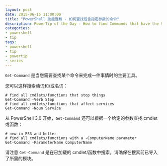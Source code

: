 ```yaml
---
layout: post
date: 2015-06-15 11:00:00
title: "PowerShell 技能连载 - 如何查找包含指定参数的命令"
description: PowerTip of the Day - How to find Commands that have the Specified Parameter
categories:
- powershell
- tip
tags:
- powershell
- tip
- powertip
- series
---
```

`Get-Command` 是当您需要查找某个命令来完成一件事情时的主要工具。

您可以这样搜索动词和/或名词：

    # find all cmdlets/functions that stop things
    Get-Command -Verb Stop
    # find all cmdlets/functions that affect services
    Get-Command -Noun Service

从 PowerShell 3.0 开始，`Get-Command` 还可以根据一个给定的参数查找 cmdlet 或函数：

    # new in PS3 and better
    # find all cmdlets/functions with a -ComputerName parameter
    Get-Command -ParameterName ComputerName

请注意 `Get-Command` 是在已加载的 cmdlet/函数中搜索。请确保在搜索前已导入了所需的模块。

<!--本文国际来源：[How to find Commands that have the Specified Parameter](http://community.idera.com/powershell/powertips/b/tips/posts/how-to-find-commands-that-have-the-specified-parameter)-->
